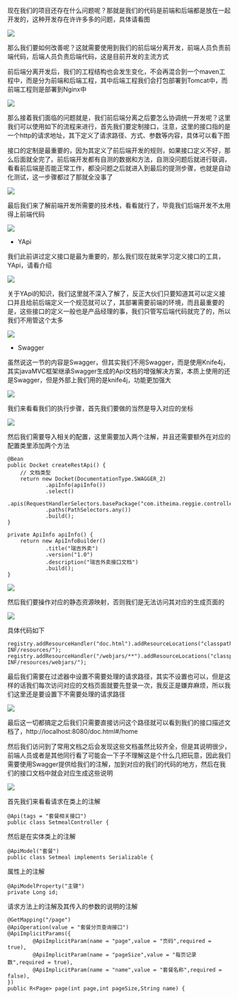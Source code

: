现在我们的项目还存在什么问题呢？那就是我们的代码是前端和后端都是放在一起开发的，这种开发存在许许多多的问题，具体请看图

![](D:/Rolin的学习笔记/youdaonote-pull/youdaonote/youdaonote-images/WEBRESOURCE65ef5ade19a2a2953f59076587ca304a.png)

那么我们要如何改善呢？这就需要使用到我们的前后端分离开发，前端人员负责前端代码，后端人员负责后端代码，这是目前开发的主流方式

前后端分离开发后，我们的工程结构也会发生变化，不会再混合到一个maven工程中，而是分为前端和后端工程，其中后端工程我们会打包部署到Tomcat中，而前端工程则是部署到Nginx中

![](D:/Rolin的学习笔记/youdaonote-pull/youdaonote/youdaonote-images/WEBRESOURCE29c47fee47cd00872f46bfa613103743.png)





那么接着我们面临的问题就是，我们前后端分离之后要怎么协调统一开发呢？这里我们可以使用如下的流程来进行，首先我们要定制接口，注意，这里的接口指的是一个http的请求地址，其下定义了请求路径、方式、参数等内容，具体可以看下图

接口的定制是最重要的，因为其定义了前后端开发的规则，如果接口定义不好，那么后面就全完了。前后端开发都有自测的数据和方法，自测没问题后就进行联调，看看前后端是否能正常工作，都没问题之后就进入到最后的提测步骤，也就是自动化测试，这一步骤都过了那就全没事了

![](D:/Rolin的学习笔记/youdaonote-pull/youdaonote/youdaonote-images/WEBRESOURCEe04810394888d20aad055359efc27ff1.png)

最后我们来了解前端开发所需要的技术栈，看看就行了，毕竟我们后端开发不太用得上前端代码

![](D:/Rolin的学习笔记/youdaonote-pull/youdaonote/youdaonote-images/WEBRESOURCE58a8963c0ff1467a47629e0c4545c3a7.png)

- YApi

我们此前讲过定义接口是最为重要的，那么我们现在就来学习定义接口的工具，YApi，请看介绍

![](D:/Rolin的学习笔记/youdaonote-pull/youdaonote/youdaonote-images/WEBRESOURCEe49720358fb962addb589ac4a76df326.png)

关于YApi的知识，我们这里就不深入了解了，反正大伙们只要知道其可以定义接口并且给前后端定义一个规范就可以了，其部署需要前端的环境，而且最重要的是，这些接口的定义一般也是产品经理的事，我们只管写后端代码就完了的，所以我们不用管这个太多

![](D:/Rolin的学习笔记/youdaonote-pull/youdaonote/youdaonote-images/WEBRESOURCE084c3a0256087c3457e55199541bcd27.png)

- Swagger

虽然说这一节的内容是Swagger，但其实我们不用Swagger，而是使用Knife4j，其实javaMVC框架继承Swagger生成的Api文档的增强解决方案，本质上使用的还是Swagger，但是外部上我们用的是knife4j，功能更加强大

![](D:/Rolin的学习笔记/youdaonote-pull/youdaonote/youdaonote-images/WEBRESOURCEfab373cf6552e9546fb31ea92364111e.png)

我们来看看我们的执行步骤，首先我们要做的当然是导入对应的坐标

![](D:/Rolin的学习笔记/youdaonote-pull/youdaonote/youdaonote-images/WEBRESOURCE689eaac4f0197c05ca61b6bbb29806f9.png)

然后我们需要导入相关的配置，这里需要加入两个注解，并且还需要额外在对应的配置类里添加两个方法

```
@Bean
public Docket createRestApi() {
    // 文档类型
    return new Docket(DocumentationType.SWAGGER_2)
            .apiInfo(apiInfo())
            .select()
            .apis(RequestHandlerSelectors.basePackage("com.itheima.reggie.controller"))
            .paths(PathSelectors.any())
            .build();
}

private ApiInfo apiInfo() {
    return new ApiInfoBuilder()
            .title("瑞吉外卖")
            .version("1.0")
            .description("瑞吉外卖接口文档")
            .build();
}
```

![](D:/Rolin的学习笔记/youdaonote-pull/youdaonote/youdaonote-images/WEBRESOURCE099bf404fb1b389f754c60359f657a2f.png)

然后我们要操作对应的静态资源映射，否则我们是无法访问其对应的生成页面的

![](D:/Rolin的学习笔记/youdaonote-pull/youdaonote/youdaonote-images/WEBRESOURCE8a90b644c475e6145003b98e1520107b.png)

具体代码如下

```
registry.addResourceHandler("doc.html").addResourceLocations("classpath:/META-INF/resources/");
registry.addResourceHandler("/webjars/**").addResourceLocations("classpath:/META-INF/resources/webjars/");
```

最后我们需要在过滤器中设置不需要处理的请求路径，其实不设置也可以，但是这样的话我们每次访问对应的文档页面就要先登录一次，我反正是嫌弃麻烦，所以我们这里还是要设置下不需要处理的请求路径

![](D:/Rolin的学习笔记/youdaonote-pull/youdaonote/youdaonote-images/WEBRESOURCEb20cbb1a9c44a7ae896498c1a03d896f.png)

最后这一切都搞定之后我们只需要直接访问这个路径就可以看到我们的接口描述文档了，http://localhost:8080/doc.html#/home

然后我们访问到了常用文档之后会发现这些文档虽然比较齐全，但是其说明很少，前端人员或者是其他同行看了可能会一下子不理解这是个什么几把玩意，因此我们需要使用Swagger提供给我们的注解，加到对应的我们的代码的地方，然后在我们的接口文档中就会对应生成这些说明

![](D:/Rolin的学习笔记/youdaonote-pull/youdaonote/youdaonote-images/WEBRESOURCE8ef427ba4e2ead4ce4a24d7ec1d1f672.png)

首先我们来看看请求在类上的注解

```
@Api(tags = "套餐相关接口")
public class SetmealController {
```

然后是在实体类上的注解

```
@ApiModel("套餐")
public class Setmeal implements Serializable {
```

属性上的注解

```
@ApiModelProperty("主键")
private Long id;
```

请求方法上的注解及其传入的参数的说明的注解

```
@GetMapping("/page")
@ApiOperation(value = "套餐分页查询接口")
@ApiImplicitParams({
        @ApiImplicitParam(name = "page",value = "页码",required = true),
        @ApiImplicitParam(name = "pageSize",value = "每页记录数",required = true),
        @ApiImplicitParam(name = "name",value = "套餐名称",required = false),
})
public R<Page> page(int page,int pageSize,String name) {
```

